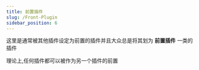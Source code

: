 ```yaml
---
title: 前置插件
slug: /Front-Plugin
sidebar_position: 6
---
```


这里是通常被其他插件设定为前置的插件并且大众总是将其划为 **前置插件** 一类的插件

理论上,任何插件都可以被作为另一个插件的前置
